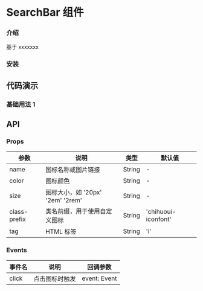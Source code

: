 # SearchBar 组件

### 介绍

基于 xxxxxxx

### 安装

## 代码演示

### 基础用法 1

## API

### Props

| 参数         | 说明                             | 类型   | 默认值              |
| ------------ | -------------------------------- | ------ | ------------------- |
| name         | 图标名称或图片链接               | String | -                   |
| color        | 图标颜色                         | String | -                   |
| size         | 图标大小，如 '20px' '2em' '2rem' | String | -                   |
| class-prefix | 类名前缀，用于使用自定义图标     | String | 'chihuoui-iconfont' |
| tag          | HTML 标签                        | String | 'i'                 |

### Events

| 事件名 | 说明           | 回调参数     |
| ------ | -------------- | ------------ |
| click  | 点击图标时触发 | event: Event |
